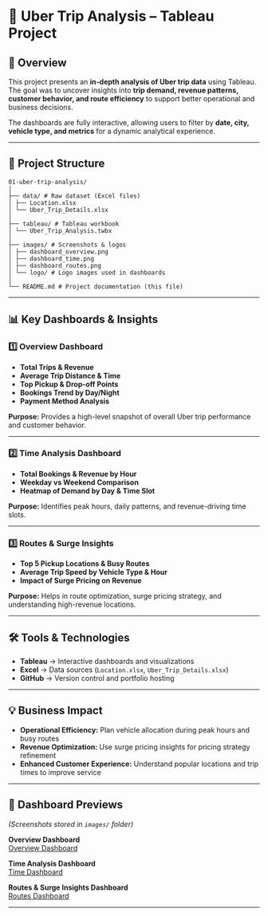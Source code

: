# 🚖 Uber Trip Analysis – Tableau Project

## 📌 Overview
This project presents an **in-depth analysis of Uber trip data** using Tableau.  
The goal was to uncover insights into **trip demand, revenue patterns, customer behavior, and route efficiency** to support better operational and business decisions.  

The dashboards are fully interactive, allowing users to filter by **date, city, vehicle type, and metrics** for a dynamic analytical experience.

---

## 📂 Project Structure
```
01-uber-trip-analysis/
│
├── data/ # Raw dataset (Excel files)
│ ├── Location.xlsx
│ └── Uber_Trip_Details.xlsx
│
├── tableau/ # Tableau workbook
│ └── Uber_Trip_Analysis.twbx
│
├── images/ # Screenshots & logos
│ ├── dashboard_overview.png
│ ├── dashboard_time.png
│ ├── dashboard_routes.png
│ └── logo/ # Logo images used in dashboards
│
└── README.md # Project documentation (this file)
```
---

## 📊 Key Dashboards & Insights

### 1️⃣ Overview Dashboard
- **Total Trips & Revenue**  
- **Average Trip Distance & Time**  
- **Top Pickup & Drop-off Points**  
- **Bookings Trend by Day/Night**  
- **Payment Method Analysis**  

**Purpose:** Provides a high-level snapshot of overall Uber trip performance and customer behavior.

---

### 2️⃣ Time Analysis Dashboard
- **Total Bookings & Revenue by Hour**  
- **Weekday vs Weekend Comparison**  
- **Heatmap of Demand by Day & Time Slot**  

**Purpose:** Identifies peak hours, daily patterns, and revenue-driving time slots.

---

### 3️⃣ Routes & Surge Insights
- **Top 5 Pickup Locations & Busy Routes**  
- **Average Trip Speed by Vehicle Type & Hour**  
- **Impact of Surge Pricing on Revenue**  

**Purpose:** Helps in route optimization, surge pricing strategy, and understanding high-revenue locations.

---

## 🛠 Tools & Technologies
- **Tableau** → Interactive dashboards and visualizations  
- **Excel** → Data sources (`Location.xlsx`, `Uber_Trip_Details.xlsx`)  
- **GitHub** → Version control and portfolio hosting  

---

## 💡 Business Impact
- **Operational Efficiency:** Plan vehicle allocation during peak hours and busy routes  
- **Revenue Optimization:** Use surge pricing insights for pricing strategy refinement  
- **Enhanced Customer Experience:** Understand popular locations and trip times to improve service  

---

## 📸 Dashboard Previews
*(Screenshots stored in `images/` folder)*  

**Overview Dashboard**  
[Overview Dashboard](./images/dashboard_overview.jpg)

**Time Analysis Dashboard**  
[Time Dashboard](./images/dashboard_time.jpg)

**Routes & Surge Insights Dashboard**  
[Routes Dashboard](./images/dashboard_routes.jpg)

---


